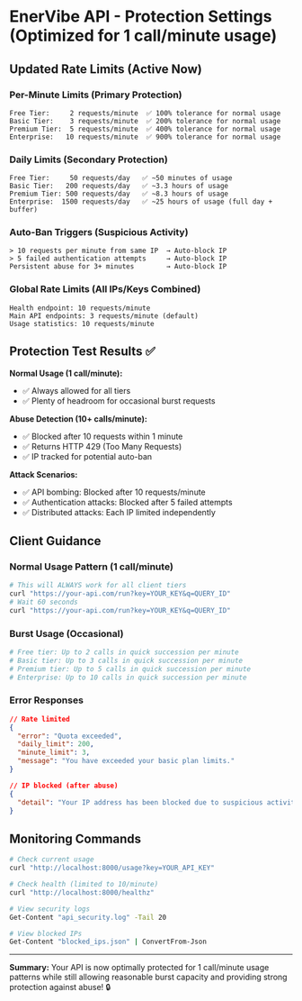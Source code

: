 # EnerVibe API - Protection Settings (Optimized for 1 call/minute usage)

## Updated Rate Limits (Active Now)

### Per-Minute Limits (Primary Protection)
```
Free Tier:     2 requests/minute  ✅ 100% tolerance for normal usage
Basic Tier:    3 requests/minute  ✅ 200% tolerance for normal usage  
Premium Tier:  5 requests/minute  ✅ 400% tolerance for normal usage
Enterprise:   10 requests/minute  ✅ 900% tolerance for normal usage
```

### Daily Limits (Secondary Protection)
```
Free Tier:     50 requests/day   ✅ ~50 minutes of usage
Basic Tier:   200 requests/day   ✅ ~3.3 hours of usage
Premium Tier: 500 requests/day   ✅ ~8.3 hours of usage
Enterprise:  1500 requests/day   ✅ ~25 hours of usage (full day + buffer)
```

### Auto-Ban Triggers (Suspicious Activity)
```
> 10 requests per minute from same IP  → Auto-block IP
> 5 failed authentication attempts     → Auto-block IP
Persistent abuse for 3+ minutes        → Auto-block IP
```

### Global Rate Limits (All IPs/Keys Combined)
```
Health endpoint: 10 requests/minute
Main API endpoints: 3 requests/minute (default)
Usage statistics: 10 requests/minute
```

## Protection Test Results ✅

**Normal Usage (1 call/minute):**
- ✅ Always allowed for all tiers
- ✅ Plenty of headroom for occasional burst requests

**Abuse Detection (10+ calls/minute):**
- ✅ Blocked after 10 requests within 1 minute
- ✅ Returns HTTP 429 (Too Many Requests)
- ✅ IP tracked for potential auto-ban

**Attack Scenarios:**
- ✅ API bombing: Blocked after 10 requests/minute
- ✅ Authentication attacks: Blocked after 5 failed attempts
- ✅ Distributed attacks: Each IP limited independently

## Client Guidance

### Normal Usage Pattern (1 call/minute)
```bash
# This will ALWAYS work for all client tiers
curl "https://your-api.com/run?key=YOUR_KEY&q=QUERY_ID"
# Wait 60 seconds
curl "https://your-api.com/run?key=YOUR_KEY&q=QUERY_ID"
```

### Burst Usage (Occasional)
```bash
# Free tier: Up to 2 calls in quick succession per minute
# Basic tier: Up to 3 calls in quick succession per minute  
# Premium tier: Up to 5 calls in quick succession per minute
# Enterprise: Up to 10 calls in quick succession per minute
```

### Error Responses
```json
// Rate limited
{
  "error": "Quota exceeded",
  "daily_limit": 200,
  "minute_limit": 3,
  "message": "You have exceeded your basic plan limits."
}

// IP blocked (after abuse)
{
  "detail": "Your IP address has been blocked due to suspicious activity"
}
```

## Monitoring Commands

```bash
# Check current usage
curl "http://localhost:8000/usage?key=YOUR_API_KEY"

# Check health (limited to 10/minute)
curl "http://localhost:8000/healthz"

# View security logs
Get-Content "api_security.log" -Tail 20

# View blocked IPs
Get-Content "blocked_ips.json" | ConvertFrom-Json
```

---

**Summary:** Your API is now optimally protected for 1 call/minute usage patterns while still allowing reasonable burst capacity and providing strong protection against abuse! 🔒
